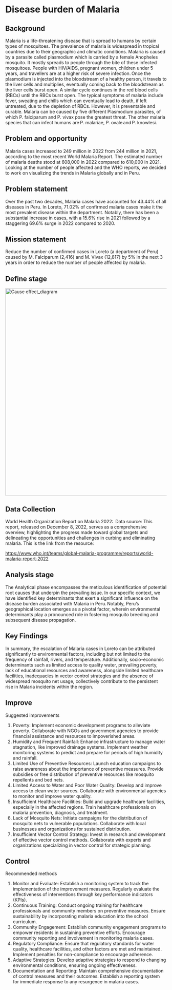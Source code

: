 # Disease burden of Malaria

## Background
Malaria is a life-threatening disease that is spread to humans by certain types of mosquitoes. The prevalence of malaria is widespread in tropical countries due to their geographic and climatic conditions. Malaria is caused by a parasite called plasmodium which is carried by a female Anopheles mosquito. It mostly spreads to people through the bite of these infected mosquitoes. People with HIV/AIDS, pregnant women, children under 5 years, and travellers are at a higher risk of severe infection. Once the plasmodium is injected into the bloodstream of a healthy person, it travels to the liver cells and multiplies, eventually coming back to the bloodstream as the liver cells burst open. A similar cycle continues in the red blood cells (RBCs) until the RBCs burst open. The typical symptoms of malaria include fever, sweating and chills which can eventually lead to death, if left untreated, due to the depletion of RBCs. However, it is preventable and curable. Malaria can be caused by five different Plasmodium parasites, of which P. falciparum and P. vivax pose the greatest threat. The other malaria species that can infect humans are P. malariae, P. ovale and P. knowlesi. 

## Problem and opportunity
Malaria cases increased to 249 million in 2022 from 244 million in 2021, according to the most recent World Malaria Report. The estimated number of malaria deaths stood at 608,000 in 2022 compared to 610,000 in 2021. Looking at the number of people affected and the WHO reports, we decided to work on visualizing the trends in Malaria globally and in Peru. 

## Problem statement
Over the past two decades, Malaria cases have accounted for 43.44% of all diseases in Peru. In Loreto, 71.02% of confirmed malaria cases make it the most prevalent disease within the department. Notably, there has been a substantial increase in cases, with a 15.6% rise in 2021 followed by a staggering 69.6% surge in 2022 compared to 2020. 

## Mission statement
Reduce the number of confirmed cases in Loreto (a department of Peru) caused by M. Falciparum (2,416) and M. Vivax (12,817) by 5% in the next 3 years in order to reduce the number of people affected by malaria. 

## Define stage
<img width="646" alt="Cause effect_diagram" src="https://github.com/adishri10/Data_Visualization_Malaria/assets/143296432/64d04144-86bc-41a1-b55a-62afa7bb235c">


## Data Collection
World Health Organization Report on Malaria 2022:  
Data source: This report, released on December 8, 2022, serves as a comprehensive overview, highlighting the progress made toward global targets and delineating the opportunities and challenges in curbing and eliminating malaria. This is the link from the resource:  

https://www.who.int/teams/global-malaria-programme/reports/world-malaria-report-2022 

## Analysis stage
The Analytical phase encompasses the meticulous identification of potential root causes that underpin the prevailing issue. In our specific context, we have identified key determinants that exert a significant influence on the disease burden associated with Malaria in Peru. Notably, Peru’s geographical location emerges as a pivotal factor, wherein environmental determinants play a pronounced role in fostering mosquito breeding and subsequent disease propagation.  

## Key Findings
In summary, the escalation of Malaria cases in Loreto can be attributed significantly to environmental factors, including but not limited to the frequency of rainfall, rivers, and temperature. Additionally, socio-economic determinants such as limited access to quality water, prevailing poverty, lack of educational resources and awareness, alongside limited healthcare facilities, inadequacies in vector control strategies and the absence of widespread mosquito net usage, collectively contribute to the persistent rise in Malaria incidents within the region.

## Improve 
Suggested improvements 

1. Poverty: Implement economic development programs to alleviate poverty. Collaborate with NGOs and government agencies to provide financial assistance and resources to impoverished areas. 
2. Humidity and Frequent Rainfall: Enhance infrastructure to manage water stagnation, like improved drainage systems. Implement weather monitoring systems to predict and prepare for periods of high humidity and rainfall. 
3. Limited Use of Preventive Resources: Launch education campaigns to raise awareness about the importance of preventive measures. Provide subsidies or free distribution of preventive resources like mosquito repellents and bed nets. 
4. Limited Access to Water and Poor Water Quality: Develop and improve access to clean water sources. Collaborate with environmental agencies to monitor and improve water quality. 
5. Insufficient Healthcare Facilities: Build and upgrade healthcare facilities, especially in the affected regions. Train healthcare professionals on malaria prevention, diagnosis, and treatment. 
6. Lack of Mosquito Nets: Initiate campaigns for the distribution of mosquito nets to vulnerable populations. Collaborate with local businesses and organizations for sustained distribution. 
7. Insufficient Vector Control Strategy: Invest in research and development of effective vector control methods. Collaborate with experts and organizations specializing in vector control for strategic planning.

## Control
Recommended methods 
1. Monitor and Evaluate: Establish a monitoring system to track the implementation of the improvement measures. Regularly evaluate the effectiveness of interventions through key performance indicators (KPIs). 
2. Continuous Training: Conduct ongoing training for healthcare professionals and community members on preventive measures. Ensure sustainability by incorporating malaria education into the school curriculum. 
3. Community Engagement: Establish community engagement programs to empower residents in sustaining preventive efforts. Encourage community reporting and involvement in monitoring malaria cases. 
4. Regulatory Compliance: Ensure that regulatory standards for water quality, healthcare facilities, and other factors are met and maintained. Implement penalties for non-compliance to encourage adherence. 
5. Adaptive Strategies: Develop adaptive strategies to respond to changing environmental conditions, ensuring ongoing effectiveness. 
6. Documentation and Reporting: Maintain comprehensive documentation of control measures and their outcomes. Establish a reporting system for immediate response to any resurgence in malaria cases. 

